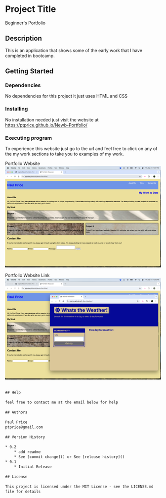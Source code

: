 # Project Title

Beginner's Portfolio

## Description

This is an application that shows some of the early work that I have completed in bootcamp. 

## Getting Started

### Dependencies
No dependencies for this project it just uses HTML and CSS

### Installing

No installation needed just visit the website at https://ptprice.github.io/Newb-Portfolio/

### Executing program

To experience this website just go to the url and feel free to click on any of the my work sections to take you to
examples of my work.

Portfolio Website
![Website](asset/shot_1.png)

Portfolio Website Link
![WebLink](asset/shot_2.png)

```

## Help

feel free to contact me at the email below for help

## Authors

Paul Price
ptprice@gmail.com

## Version History

* 0.2
    * add readme 
    * See [commit change]() or See [release history]()
* 0.1
    * Initial Release

## License

This project is licensed under the MIT License - see the LICENSE.md file for details
